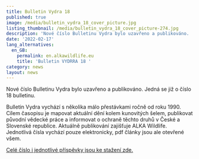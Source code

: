 ```yaml
---
title: Bulletin Vydra 18
published: true
image: /media/bulletin_vydra_18_cover_picture.jpg
listing_thumbnail: /media/bulletin_vydra_18_cover_picture-274.jpg
description: 'Nové číslo Bulletinu Vydra bylo uzavřeno a publikováno. '
date: '2022-02-17'
lang_alternatives:
  en_GB:
    permalink: en.alkawildlife.eu
    title: 'Bulletin VYDRRA 18 '
category: news
layout: news
---
```

Nové číslo Bulletinu Vydra bylo uzavřeno a publikováno. Jedná se již o číslo 18 bulletinu.

Bulletin Vydra vychází s několika málo přestávkami ročně od roku 1990. Cílem časopisu je mapovat aktuální dění kolem kunovitých šelem, publikovat původní vědecké práce a informovat o ochraně těchto druhů v České a Slovenské republice. Aktuálně publikování zajišťuje ALKA Wildlife. Jednotlivá čísla vychází pouze elektronicky, pdf články jsou ale otevřené všem.

[Celé číslo i jednotlivé příspěvky jsou ke stažení zde.](https://www.vydryonline.cz/ke-stazeni/bulletin-vydra/bulletin-vydra-18)
